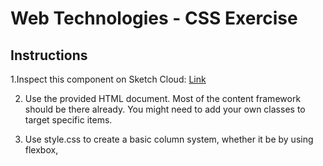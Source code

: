 # Web Technologies - CSS Exercise

## Instructions

1.Inspect this component on Sketch Cloud: [Link](https://sketch.cloud/s/4k5d3/v/4am75d/a/Oqgmyk/r/4aMVPD/#Inspector)

2. Use the provided HTML document. Most of the content framework should be there already. You might need to add your own classes to target specific items.

3. Use style.css to create a basic column system, whether it be by using flexbox, 


